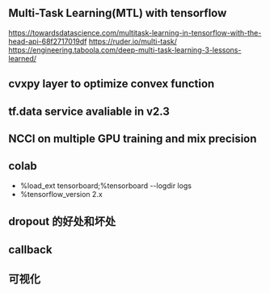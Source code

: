 ## Multi-Task Learning(MTL) with tensorflow
https://towardsdatascience.com/multitask-learning-in-tensorflow-with-the-head-api-68f2717019df
https://ruder.io/multi-task/
https://engineering.taboola.com/deep-multi-task-learning-3-lessons-learned/

## cvxpy layer to optimize convex function

## tf.data service avaliable in v2.3

## NCCl on multiple GPU training and mix precision 
## colab
- %load_ext tensorboard;%tensorboard --logdir logs
- %tensorflow_version 2.x

## dropout 的好处和坏处

## callback

## 可视化